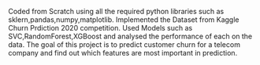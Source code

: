 Coded from Scratch using all the required python libraries such as sklern,pandas,numpy,matplotlib.
Implemented the Dataset from Kaggle Churn Prdiction 2020 competition.
Used Models such as SVC,RandomForest,XGBoost and analysed the performance of each on the data.
The goal of this  project is to predict customer churn for a telecom company and find out which features are most important in prediction.
